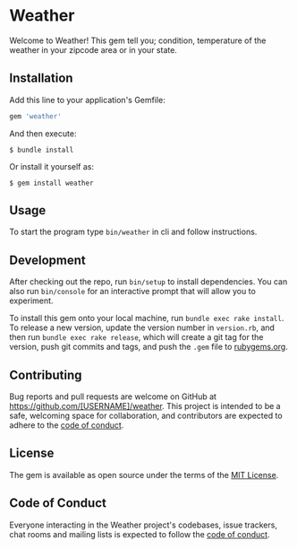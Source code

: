 # Weather

Welcome to Weather! This gem tell you; condition, temperature of the weather in your zipcode area  or in your state. 


## Installation

Add this line to your application's Gemfile:

```ruby
gem 'weather'
```

And then execute:

    $ bundle install

Or install it yourself as:

    $ gem install weather

## Usage

To start the program type `bin/weather` in cli and follow instructions.

## Development

After checking out the repo, run `bin/setup` to install dependencies. You can also run `bin/console` for an interactive prompt that will allow you to experiment.

To install this gem onto your local machine, run `bundle exec rake install`. To release a new version, update the version number in `version.rb`, and then run `bundle exec rake release`, which will create a git tag for the version, push git commits and tags, and push the `.gem` file to [rubygems.org](https://rubygems.org).

## Contributing

Bug reports and pull requests are welcome on GitHub at https://github.com/[USERNAME]/weather. This project is intended to be a safe, welcoming space for collaboration, and contributors are expected to adhere to the [code of conduct](https://github.com/[USERNAME]/weather/blob/master/CODE_OF_CONDUCT.md).


## License

The gem is available as open source under the terms of the [MIT License](https://opensource.org/licenses/MIT).

## Code of Conduct

Everyone interacting in the Weather project's codebases, issue trackers, chat rooms and mailing lists is expected to follow the [code of conduct](https://github.com/[USERNAME]/weather/blob/master/CODE_OF_CONDUCT.md).
